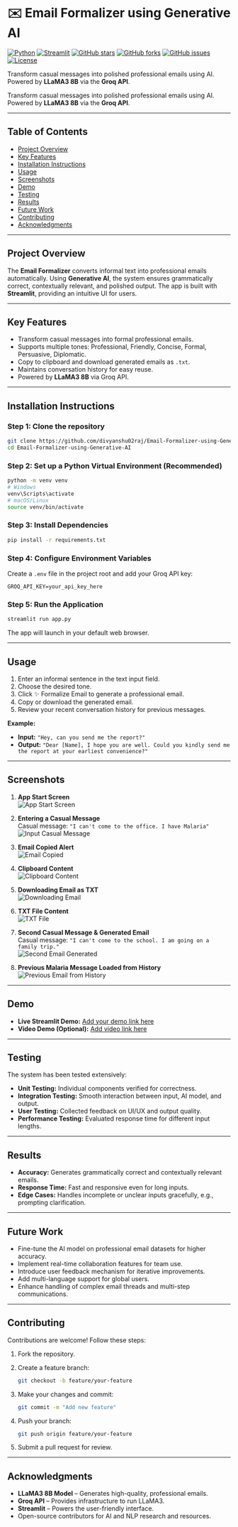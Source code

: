 # ✉️ Email Formalizer using Generative AI

[![Python](https://img.shields.io/badge/Python-3.11-blue)](https://www.python.org/)
[![Streamlit](https://img.shields.io/badge/Streamlit-App-success)](https://streamlit.io/)
[![GitHub stars](https://img.shields.io/github/stars/divyanshu02raj/Email-Formalizer-using-Generative-AI?style=social)](https://github.com/divyanshu02raj/Email-Formalizer-using-Generative-AI/stargazers)
[![GitHub forks](https://img.shields.io/github/forks/divyanshu02raj/Email-Formalizer-using-Generative-AI?style=social)](https://github.com/divyanshu02raj/Email-Formalizer-using-Generative-AI/network/members)
[![GitHub issues](https://img.shields.io/github/issues/divyanshu02raj/Email-Formalizer-using-Generative-AI)](https://github.com/divyanshu02raj/Email-Formalizer-using-Generative-AI/issues)
[![License](https://img.shields.io/github/license/divyanshu02raj/Email-Formalizer-using-Generative-AI)](LICENSE)

Transform casual messages into polished professional emails using AI. Powered by **LLaMA3 8B** via the **Groq API**.

Transform casual messages into polished professional emails using AI. Powered by **LLaMA3 8B** via the **Groq API**.

---

## Table of Contents
- [Project Overview](#project-overview)
- [Key Features](#key-features)
- [Installation Instructions](#installation-instructions)
- [Usage](#usage)
- [Screenshots](#screenshots)
- [Demo](#demo)
- [Testing](#testing)
- [Results](#results)
- [Future Work](#future-work)
- [Contributing](#contributing)
- [Acknowledgments](#acknowledgments)

---

## Project Overview

The **Email Formalizer** converts informal text into professional emails automatically. Using **Generative AI**, the system ensures grammatically correct, contextually relevant, and polished output. The app is built with **Streamlit**, providing an intuitive UI for users.

---

## Key Features

- Transform casual messages into formal professional emails.
- Supports multiple tones: Professional, Friendly, Concise, Formal, Persuasive, Diplomatic.
- Copy to clipboard and download generated emails as `.txt`.
- Maintains conversation history for easy reuse.
- Powered by **LLaMA3 8B** via Groq API.

---

## Installation Instructions

### Step 1: Clone the repository
```bash
git clone https://github.com/divyanshu02raj/Email-Formalizer-using-Generative-AI.git
cd Email-Formalizer-using-Generative-AI
```

### Step 2: Set up a Python Virtual Environment (Recommended)

```bash
python -m venv venv
# Windows
venv\Scripts\activate
# macOS/Linux
source venv/bin/activate
```

### Step 3: Install Dependencies

```bash
pip install -r requirements.txt
```

### Step 4: Configure Environment Variables

Create a `.env` file in the project root and add your Groq API key:

```env
GROQ_API_KEY=your_api_key_here
```

### Step 5: Run the Application

```bash
streamlit run app.py
```

The app will launch in your default web browser.

---

## Usage

1. Enter an informal sentence in the text input field. 
2. Choose the desired tone.
3. Click ✨ Formalize Email to generate a professional email.
4. Copy or download the generated email.
5. Review your recent conversation history for previous messages.

**Example:**

* **Input:**
  `"Hey, can you send me the report?"`
* **Output:**
  `"Dear [Name], I hope you are well. Could you kindly send me the report at your earliest convenience?"`

---

## Screenshots

1. **App Start Screen**  
   ![App Start Screen](screenshots/1_app_start.png)

2. **Entering a Casual Message**  
   Casual message: `"I can't come to the office. I have Malaria"`  
   ![Input Casual Message](screenshots/2_input_message.png)

3. **Email Copied Alert**  
   ![Email Copied](screenshots/3_copied_alert.png)

4. **Clipboard Content**  
   ![Clipboard Content](screenshots/4_clipboard.png)

5. **Downloading Email as TXT**  
   ![Downloading Email](screenshots/5_download.png)

6. **TXT File Content**  
   ![TXT File](screenshots/6_txt_file.png)

7. **Second Casual Message & Generated Email**  
   Casual message: `"I can't come to the school. I am going on a family trip."`  
   ![Second Email Generated](screenshots/7_second_email.png)

8. **Previous Malaria Message Loaded from History**  
   ![Previous Email from History](screenshots/8_history_email.png)

---

## Demo

- **Live Streamlit Demo:** [Add your demo link here](https://email-formalizer-using-generative-ai.onrender.com/)  
- **Video Demo (Optional):** [Add video link here](https://www.youtube.com/watch?v=t7h1GEdLVbk)

---

## Testing

The system has been tested extensively:

* **Unit Testing:** Individual components verified for correctness.
* **Integration Testing:** Smooth interaction between input, AI model, and output.
* **User Testing:** Collected feedback on UI/UX and output quality.
* **Performance Testing:** Evaluated response time for different input lengths.

---

## Results

* **Accuracy:** Generates grammatically correct and contextually relevant emails.
* **Response Time:** Fast and responsive even for long inputs.
* **Edge Cases:** Handles incomplete or unclear inputs gracefully, e.g., prompting clarification.

---

## Future Work

* Fine-tune the AI model on professional email datasets for higher accuracy.
* Implement real-time collaboration features for team use.
* Introduce user feedback mechanism for iterative improvements.
* Add multi-language support for global users.
* Enhance handling of complex email threads and multi-step communications.

---

## Contributing

Contributions are welcome! Follow these steps:

1. Fork the repository.
2. Create a feature branch:

   ```bash
   git checkout -b feature/your-feature
   ```
3. Make your changes and commit:

   ```bash
   git commit -m "Add new feature"
   ```
4. Push your branch:

   ```bash
   git push origin feature/your-feature
   ```
5. Submit a pull request for review.

---

## Acknowledgments

* **LLaMA3 8B Model** – Generates high-quality, professional emails.
* **Groq API** – Provides infrastructure to run LLaMA3.
* **Streamlit** – Powers the user-friendly interface.
* Open-source contributors for AI and NLP research and resources.
